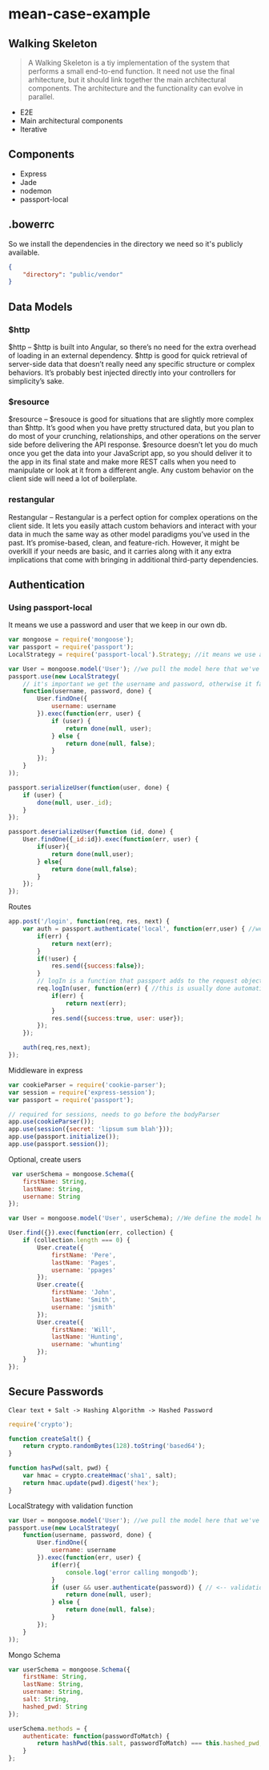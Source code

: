 # mean-case-example

## Walking Skeleton

> A Walking Skeleton is a tiy implementation of the system that performs a small end-to-end function. It need not use the final arhitecture, but it should link together the main architectural components. The architecture and the functionality can evolve in parallel.

- E2E
- Main architectural components
- Iterative

## Components

- Express
- Jade
- nodemon
- passport-local

## .bowerrc

So we install the dependencies in the directory we need so it's publicly available.

```json
{
    "directory": "public/vendor"
}
```

## Data Models

### $http

$http – $http is built into Angular, so there’s no need for the extra overhead of loading in an external dependency. $http is good for quick retrieval of server-side data that doesn’t really need any specific structure or complex behaviors. It’s probably best injected directly into your controllers for simplicity’s sake.

### $resource

$resource – $resouce is good for situations that are slightly more complex than $http. It’s good when you have pretty structured data, but you plan to do most of your crunching, relationships, and other operations on the server side before delivering the API response. $resource doesn’t let you do much once you get the data into your JavaScript app, so you should deliver it to the app in its final state and make more REST calls when you need to manipulate or look at it from a different angle. Any custom behavior on the client side will need a lot of boilerplate.

### restangular

Restangular – Restangular is a perfect option for complex operations on the client side. It lets you easily attach custom behaviors and interact with your data in much the same way as other model paradigms you’ve used in the past. It’s promise-based, clean, and feature-rich. However, it might be overkill if your needs are basic, and it carries along with it any extra implications that come with bringing in additional third-party dependencies.

## Authentication 

### Using passport-local

It means we use a password and user that we keep in our own db.

```javascript
var mongoose = require('mongoose');
var passport = require('passport');
LocalStrategy = require('passport-local').Strategy; //it means we use a password and user that we keep in our own db

var User = mongoose.model('User'); //we pull the model here that we've created in the mongoose.js file
passport.use(new LocalStrategy(
    // it's important we get the username and password, otherwise it fails
    function(username, password, done) {
        User.findOne({
            username: username
        }).exec(function(err, user) {
            if (user) {
                return done(null, user);
            } else {
                return done(null, false);
            }
        });
    }
));

passport.serializeUser(function(user, done) {
	if (user) {
		done(null, user._id);
	}
});

passport.deserializeUser(function (id, done) {
	User.findOne({_id:id}).exec(function(err, user) {
		if(user){
			return done(null,user);
		} else{
			return done(null,false);
		}
	});
});
```

Routes

```javascript
app.post('/login', function(req, res, next) {
    var auth = passport.authenticate('local', function(err,user) { //we are invoking the LocalStrategy we've created
        if(err) {
            return next(err);
        }
        if(!user) {
            res.send({success:false});
        }
        // logIn is a function that passport adds to the request object
        req.logIn(user, function(err) { //this is usually done automatically but we are using an XHR post
            if(err) {
                return next(err);
            }
            res.send({success:true, user: user});
        });
    });

    auth(req,res,next);
});
```

Middleware in express

```javascript
var cookieParser = require('cookie-parser');
var session = require('express-session');
var passport = require('passport');

// required for sessions, needs to go before the bodyParser
app.use(cookieParser());
app.use(session({secret: 'lipsum sum blah'}));
app.use(passport.initialize());
app.use(passport.session());
```

Optional, create users

```javascript
 var userSchema = mongoose.Schema({
    firstName: String,
    lastName: String,
    username: String
});

var User = mongoose.model('User', userSchema); //We define the model here

User.find({}).exec(function(err, collection) {
    if (collection.length === 0) {
        User.create({
            firstName: 'Pere',
            lastName: 'Pages',
            username: 'ppages'
        });
        User.create({
            firstName: 'John',
            lastName: 'Smith',
            username: 'jsmith'
        });
        User.create({
            firstName: 'Will',
            lastName: 'Hunting',
            username: 'whunting'
        });
    }
});
```

## Secure Passwords

```
Clear text + Salt -> Hashing Algorithm -> Hashed Password
```

```javascript
require('crypto');

function createSalt() {
    return crypto.randomBytes(128).toString('based64');
}

function hasPwd(salt, pwd) {
    var hmac = crypto.createHmac('sha1', salt);
    return hmac.update(pwd).digest('hex');
}
```

LocalStrategy with validation function

```javascript
var User = mongoose.model('User'); //we pull the model here that we've created in the mongoose.js file
passport.use(new LocalStrategy(
    function(username, password, done) {
        User.findOne({
            username: username
        }).exec(function(err, user) {
            if(err){
                console.log('error calling mongodb');
            }
            if (user && user.authenticate(password)) { // <-- validation function
                return done(null, user);
            } else {
                return done(null, false);
            }
        });
    }
));
```

Mongo Schema

```javascript
var userSchema = mongoose.Schema({
    firstName: String,
    lastName: String,
    username: String,
    salt: String,
    hashed_pwd: String
});

userSchema.methods = {
    authenticate: function(passwordToMatch) {
        return hashPwd(this.salt, passwordToMatch) === this.hashed_pwd;
    }
};
```